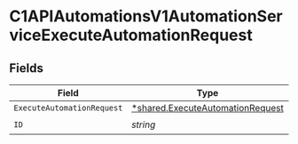 # C1APIAutomationsV1AutomationServiceExecuteAutomationRequest


## Fields

| Field                                                                                      | Type                                                                                       | Required                                                                                   | Description                                                                                |
| ------------------------------------------------------------------------------------------ | ------------------------------------------------------------------------------------------ | ------------------------------------------------------------------------------------------ | ------------------------------------------------------------------------------------------ |
| `ExecuteAutomationRequest`                                                                 | [*shared.ExecuteAutomationRequest](../../../pkg/models/shared/executeautomationrequest.md) | :heavy_minus_sign:                                                                         | N/A                                                                                        |
| `ID`                                                                                       | *string*                                                                                   | :heavy_check_mark:                                                                         | N/A                                                                                        |